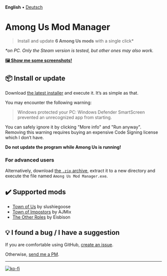 **English** • [Deutsch](/README_de.md)

# Among Us Mod Manager
> Install and update **6 Among Us mods** with a single click*

*\*on PC. Only the Steam version is tested, but other ones may also work.*

[**🖼️ Show me some screenshots!**](https://ko-fi.com/album/Among-Us-Mod-Manager-L3L13NKR7)

## 📦 Install or update
Download [the latest installer](https://github.com/moritzruth/among-us-mod-manager/releases/download/v1.3.0/AmongUsModManagerInstaller-1.3.0.exe)
and execute it. It’s as simple as that.

You may encounter the following warning:

> Windows protected your PC: Windows Defender SmartScreen prevented an unrecognized app from starting.

You can safely ignore it by clicking "More info" and "Run anyway".
Removing this warning requires buying an expensive Code Signing license which I don’t have.

**Do not update the program while Among Us is running!**

### For advanced users
Alternatively, download
[the `.zip` archive](https://github.com/moritzruth/among-us-mod-manager/releases/download/v1.3.0/AmongUsModManager-1.3.0.zip),
extract it to a new directory and execute the file named `Among Us Mod Manager.exe`.

## ✔️ Supported mods
- [Town of Us](https://github.com/slushiegoose/Town-Of-Us) by slushiegoose
- [Town of Impostors](https://github.com/AJMix/TownOfImpostors) by AJMix
- [The Other Roles](https://github.com/Eisbison/TheOtherRoles) by Eisbison

## 💡 I found a bug / I have a suggestion
If you are comfortable using GitHub,
[create an issue](https://github.com/moritzruth/among-us-mod-manager/issues/new).

Otherwise, [send me a PM](https://twitter.com/moritz_ruth).

---

[![ko-fi](https://ko-fi.com/img/githubbutton_sm.svg)](https://ko-fi.com/I2I73NKH9)

